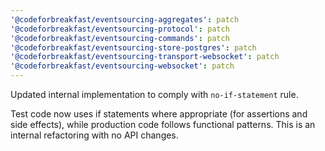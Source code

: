 ```yaml
---
'@codeforbreakfast/eventsourcing-aggregates': patch
'@codeforbreakfast/eventsourcing-protocol': patch
'@codeforbreakfast/eventsourcing-commands': patch
'@codeforbreakfast/eventsourcing-store-postgres': patch
'@codeforbreakfast/eventsourcing-transport-websocket': patch
'@codeforbreakfast/eventsourcing-websocket': patch
---
```


Updated internal implementation to comply with `no-if-statement` rule.

Test code now uses if statements where appropriate (for assertions and side effects), while production code follows functional patterns. This is an internal refactoring with no API changes.
